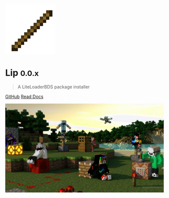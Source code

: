 ![logo](../assets/logo.webp)

# Lip <small>0.0.x</small>

> A LiteLoaderBDS package installer

[GitHub](https://github.com/LiteLDev/Lip)
[Read Docs](/README.md)

![](../assets/banner.webp)